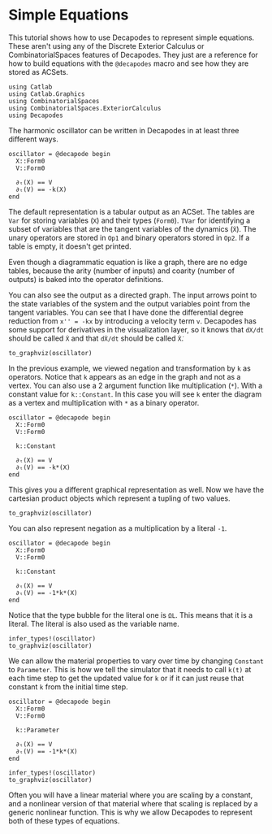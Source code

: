 # Simple Equations

This tutorial shows how to use Decapodes to represent simple equations. These aren't using any of the Discrete Exterior Calculus or CombinatorialSpaces features of Decapodes. They just are a reference for how to build equations with the `@decapodes` macro and see how they are stored as ACSets.

```@example Harmonic
using Catlab
using Catlab.Graphics
using CombinatorialSpaces
using CombinatorialSpaces.ExteriorCalculus
using Decapodes
```

The harmonic oscillator can be written in Decapodes in at least three different ways.


```@example Harmonic
oscillator = @decapode begin
  X::Form0
  V::Form0

  ∂ₜ(X) == V
  ∂ₜ(V) == -k(X)
end
```

The default representation is a tabular output as an ACSet. The tables are `Var` for storing variables (`X`) and their types (`Form0`). `TVar` for identifying a subset of variables that are the tangent variables of the dynamics (`Ẋ`). The unary operators are stored in `Op1` and binary operators stored in `Op2`. If a table is empty, it doesn't get printed.

Even though a diagrammatic equation is like a graph, there are no edge tables, because the arity (number of inputs) and coarity (number of outputs) is baked into the operator definitions.

You can also see the output as a directed graph. The input arrows point to the state variables of the system and the output variables point from the tangent variables. You can see that I have done the differential degree reduction from  `x'' = -kx` by introducing a velocity term `v`. Decapodes has some support for derivatives in the visualization layer, so it knows that `dX/dt` should be called `Ẋ` and that `dẊ/dt` should be called `Ẋ̇`.

```@example Harmonic
to_graphviz(oscillator)
```

In the previous example, we viewed negation and transformation by `k` as operators. Notice that `k` appears as an edge in the graph and not as a vertex. You can also use a 2 argument function like multiplication (`*`). With a constant value for `k::Constant`. In this case you will see `k` enter the diagram as a vertex and multiplication with `*` as a binary operator.

```@example Harmonic
oscillator = @decapode begin
  X::Form0
  V::Form0

  k::Constant

  ∂ₜ(X) == V
  ∂ₜ(V) == -k*(X)
end
```

This gives you a different graphical representation as well. Now we have the cartesian product objects which represent a tupling of two values.

```@example Harmonic
to_graphviz(oscillator)
```

You can also represent negation as a multiplication by a literal `-1`.

```@example Harmonic
oscillator = @decapode begin
  X::Form0
  V::Form0

  k::Constant

  ∂ₜ(X) == V
  ∂ₜ(V) == -1*k*(X)
end
```

Notice that the type bubble for the literal one is `ΩL`. This means that it is a literal. The literal is also used as the variable name.

```@example Harmonic
infer_types!(oscillator)
to_graphviz(oscillator)
```

We can allow the material properties to vary over time by changing `Constant` to `Parameter`. This is how we tell the simulator that it needs to call `k(t)` at each time step to get the updated value for `k` or if it can just reuse that constant `k` from the initial time step.

```@example Harmonic
oscillator = @decapode begin
  X::Form0
  V::Form0

  k::Parameter

  ∂ₜ(X) == V
  ∂ₜ(V) == -1*k*(X)
end
```

```@example Harmonic
infer_types!(oscillator)
to_graphviz(oscillator)
```

Often you will have a linear material where you are scaling by a constant, and a nonlinear version of that material where that scaling is replaced by a generic nonlinear function. This is why we allow Decapodes to represent both of these types of equations.

